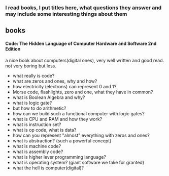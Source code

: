 ### I read books, I put titles here, what questions they answer and may include some interesting things about them

## books

#### Code: The Hidden Language of Computer Hardware and Software 2nd Edition

a nice book about computers(digital ones), very well written and good read. not very boring but less.

- what really is code?
- what are zeros and ones, why and how?
- how electricity (electrons) can represent 0 and 1?
- Morse code, flashlights, zero and one, what they have in common?
- what is Boolean Algebra and why?
- what is logic gate?
- but how to do arithmetic?
- how can we build such a functional computer with logic gates?
- what is CPU and RAM and how they work?
- what is instruction set?
- what is op code, what is data?
- how can you represent "almost" everything with zeros and ones?
- what is abstraction? (such a powerful concept)
- what is machine code?
- what is assembly code?
- what is higher lever programming language?
- what is operating system? (giant software we take for granted)
- what the hell is computer(digital)?